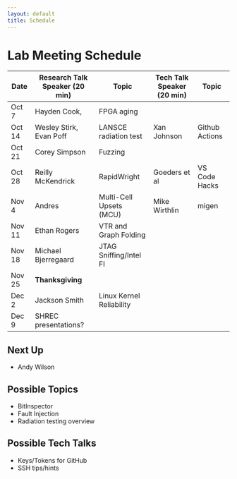 ```yaml
---
layout: default
title: Schedule
---
```


# Lab Meeting Schedule


| Date      | Research Talk Speaker (20 min)    | Topic                     | Tech Talk Speaker (20 min)    | Topic            |
|-----------|-----------------------------------|---------------------------|-------------------------------|------------------|
|Oct 7      | Hayden Cook,                      | FPGA aging                |                               |                  |
|Oct 14     | Wesley Stirk, Evan Poff           | LANSCE radiation test     | Xan Johnson                   |Github Actions    |
|Oct 21     | Corey Simpson                     | Fuzzing                   |                               |                  |
|Oct 28     | Reilly McKendrick                 | RapidWright               | Goeders et al                 |VS Code Hacks     |
|Nov 4      | Andres                            | Multi-Cell Upsets (MCU)   | Mike Wirthlin                 |migen             | 
|Nov 11     | Ethan Rogers                      | VTR and Graph Folding     |                               |                  | 
|Nov 18     | Michael Bjerregaard               | JTAG Sniffing/Intel FI    |                               |                  | 
|Nov 25     | **Thanksgiving**                  |                           |                               |                  | 
|Dec 2      | Jackson Smith                     | Linux Kernel Reliability  |                               |                  | 
|Dec 9      | SHREC presentations?              |                           |                               |                  | 


## Next Up
* Andy Wilson


## Possible Topics
- BitInspector
- Fault Injection
- Radiation testing overview

## Possible Tech Talks
- Keys/Tokens for GitHub
- SSH tips/hints
